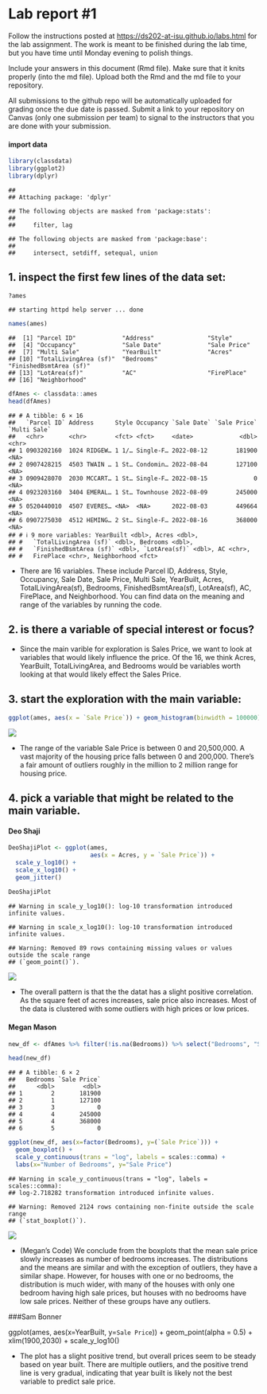 
<!-- README.md is generated from README.Rmd. Please edit the README.Rmd file -->

# Lab report \#1

Follow the instructions posted at
<https://ds202-at-isu.github.io/labs.html> for the lab assignment. The
work is meant to be finished during the lab time, but you have time
until Monday evening to polish things.

Include your answers in this document (Rmd file). Make sure that it
knits properly (into the md file). Upload both the Rmd and the md file
to your repository.

All submissions to the github repo will be automatically uploaded for
grading once the due date is passed. Submit a link to your repository on
Canvas (only one submission per team) to signal to the instructors that
you are done with your submission.

#### import data

``` r
library(classdata)
library(ggplot2)
library(dplyr)
```

    ## 
    ## Attaching package: 'dplyr'

    ## The following objects are masked from 'package:stats':
    ## 
    ##     filter, lag

    ## The following objects are masked from 'package:base':
    ## 
    ##     intersect, setdiff, setequal, union

## 1. inspect the first few lines of the data set:

``` r
?ames
```

    ## starting httpd help server ... done

``` r
names(ames)
```

    ##  [1] "Parcel ID"             "Address"               "Style"                
    ##  [4] "Occupancy"             "Sale Date"             "Sale Price"           
    ##  [7] "Multi Sale"            "YearBuilt"             "Acres"                
    ## [10] "TotalLivingArea (sf)"  "Bedrooms"              "FinishedBsmtArea (sf)"
    ## [13] "LotArea(sf)"           "AC"                    "FirePlace"            
    ## [16] "Neighborhood"

``` r
dfAmes <- classdata::ames
head(dfAmes)
```

    ## # A tibble: 6 × 16
    ##   `Parcel ID` Address      Style Occupancy `Sale Date` `Sale Price` `Multi Sale`
    ##   <chr>       <chr>        <fct> <fct>     <date>             <dbl> <chr>       
    ## 1 0903202160  1024 RIDGEW… 1 1/… Single-F… 2022-08-12        181900 <NA>        
    ## 2 0907428215  4503 TWAIN … 1 St… Condomin… 2022-08-04        127100 <NA>        
    ## 3 0909428070  2030 MCCART… 1 St… Single-F… 2022-08-15             0 <NA>        
    ## 4 0923203160  3404 EMERAL… 1 St… Townhouse 2022-08-09        245000 <NA>        
    ## 5 0520440010  4507 EVERES… <NA>  <NA>      2022-08-03        449664 <NA>        
    ## 6 0907275030  4512 HEMING… 2 St… Single-F… 2022-08-16        368000 <NA>        
    ## # ℹ 9 more variables: YearBuilt <dbl>, Acres <dbl>,
    ## #   `TotalLivingArea (sf)` <dbl>, Bedrooms <dbl>,
    ## #   `FinishedBsmtArea (sf)` <dbl>, `LotArea(sf)` <dbl>, AC <chr>,
    ## #   FirePlace <chr>, Neighborhood <fct>

- There are 16 variables. These include Parcel ID, Address, Style,
  Occupancy, Sale Date, Sale Price, Multi Sale, YearBuilt, Acres,
  TotalLivingArea(sf), Bedrooms, FinishedBsmtArea(sf), LotArea(sf), AC,
  FirePlace, and Neighborhood. You can find data on the meaning and
  range of the variables by running the code.

## 2. is there a variable of special interest or focus?

- Since the main varible for exploration is Sales Price, we want to look
  at variables that would likely influence the price. Of the 16, we
  think Acres, YearBuilt, TotalLivingArea, and Bedrooms would be
  variables worth looking at that would likely effect the Sales Price.

## 3. start the exploration with the main variable:

``` r
ggplot(ames, aes(x = `Sale Price`)) + geom_histogram(binwidth = 100000)
```

![](README_files/figure-gfm/unnamed-chunk-3-1.png)<!-- -->

- The range of the variable Sale Price is between 0 and 20,500,000. A
  vast majority of the housing price falls between 0 and 200,000.
  There’s a fair amount of outliers roughly in the million to 2 million
  range for housing price.

## 4. pick a variable that might be related to the main variable.

#### Deo Shaji

``` r
DeoShajiPlot <- ggplot(ames, 
                       aes(x = Acres, y = `Sale Price`)) +
  scale_y_log10() + 
  scale_x_log10() +
  geom_jitter()
  
DeoShajiPlot
```

    ## Warning in scale_y_log10(): log-10 transformation introduced infinite values.

    ## Warning in scale_x_log10(): log-10 transformation introduced infinite values.

    ## Warning: Removed 89 rows containing missing values or values outside the scale range
    ## (`geom_point()`).

![](README_files/figure-gfm/unnamed-chunk-4-1.png)<!-- -->

- The overall pattern is that the the datat has a slight positive
  correlation. As the square feet of acres increases, sale price also
  increases. Most of the data is clustered with some outliers with high
  prices or low prices.

#### Megan Mason

``` r
new_df <- dfAmes %>% filter(!is.na(Bedrooms)) %>% select("Bedrooms", "Sale Price")

head(new_df)
```

    ## # A tibble: 6 × 2
    ##   Bedrooms `Sale Price`
    ##      <dbl>        <dbl>
    ## 1        2       181900
    ## 2        1       127100
    ## 3        3            0
    ## 4        4       245000
    ## 5        4       368000
    ## 6        5            0

``` r
ggplot(new_df, aes(x=factor(Bedrooms), y=(`Sale Price`))) +
  geom_boxplot() +
  scale_y_continuous(trans = "log", labels = scales::comma) +
  labs(x="Number of Bedrooms", y="Sale Price")
```

    ## Warning in scale_y_continuous(trans = "log", labels = scales::comma):
    ## log-2.718282 transformation introduced infinite values.

    ## Warning: Removed 2124 rows containing non-finite outside the scale range
    ## (`stat_boxplot()`).

![](README_files/figure-gfm/unnamed-chunk-5-1.png)<!-- -->

- (Megan’s Code) We conclude from the boxplots that the mean sale price
  slowly increases as number of bedrooms increases. The distributions
  and the means are similar and with the exception of outliers, they
  have a similar shape. However, for houses with one or no bedrooms, the
  distribution is much wider, with many of the houses with only one
  bedroom having high sale prices, but houses with no bedrooms have low
  sale prices. Neither of these groups have any outliers.

\###Sam Bonner

ggplot(ames, aes(x=YearBuilt, y=`Sale Price`)) + geom_point(alpha =
0.5) + xlim(1900,2030) + scale_y_log10()

- The plot has a slight positive trend, but overall prices seem to be
  steady based on year built. There are multiple outliers, and the
  positive trend line is very gradual, indicating that year built is
  likely not the best variable to predict sale price.

